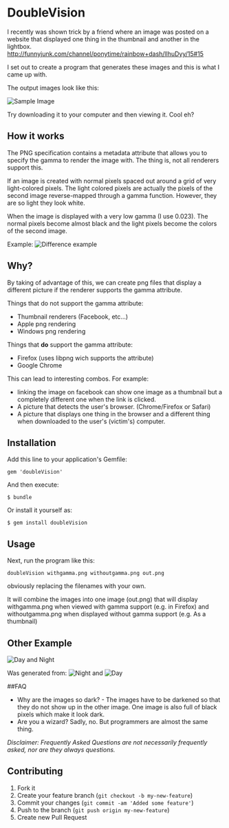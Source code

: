 # DoubleVision

I recently was shown trick by a friend where an image was posted on a website
that displayed one thing in the thumbnail and another in the lightbox.
http://funnyjunk.com/channel/ponytime/rainbow+dash/llhuDyy/15#15

I set out to create a program that generates these images and this is what I came up with.

The output images look like this:

![Sample Image](https://raw.githubusercontent.com/trishume/doubleVision/master/examples/testout.png)

Try downloading it to your computer and then viewing it. Cool eh?

## How it works
The PNG specification contains a metadata attribute that allows you to specify the gamma to render the image with. The thing is, not all renderers support this.

If an image is created with normal pixels spaced out around a grid of very light-colored pixels.
The light colored pixels are actually the pixels of the second image reverse-mapped through a gamma function.
However, they are so light they look white.

When the image is displayed with a very low gamma (I use 0.023).
The normal pixels become almost black and the light pixels become the colors of the second image.

Example:
![Difference example](http://thume.ca/assets/postassets/doubleVision/difference.png)

## Why?
By taking of advantage of this, we can create png files that display a different picture if the renderer supports the gamma attribute.

Things that do not support the gamma attribute:

- Thumbnail renderers (Facebook, etc...)
- Apple png rendering
- Windows png rendering

Things that **do** support the gamma attribute:

- Firefox (uses libpng wich supports the attribute)
- Google Chrome

This can lead to interesting combos.
For example:

- linking the image on facebook can show one image as a thumbnail but a completely different one when the link is clicked.
- A picture that detects the user's browser. (Chrome/Firefox or Safari)
- A picture that displays one thing in the browser and a different thing when downloaded to the user's (victim's) computer.

## Installation

Add this line to your application's Gemfile:

    gem 'doubleVision'

And then execute:

    $ bundle

Or install it yourself as:

    $ gem install doubleVision

## Usage

Next, run the program like this:

	doubleVision withgamma.png withoutgamma.png out.png

obviously replacing the filenames with your own.

It will combine the images into one image (out.png) that will display
withgamma.png when viewed with gamma support (e.g. in Firefox)
and withoutgamma.png when displayed without gamma support (e.g. As a thumbnail)

## Other Example

![Day and Night](//raw.githubusercontent.com/trishume/doubleVision/master/examples/DayNight.png)

Was generated from:
![Night](//raw.githubusercontent.com/trishume/doubleVision/master/examples/Night.png)
and
![Day](//raw.githubusercontent.com/trishume/doubleVision/master/examples/Day.png)

##FAQ

- Why are the images so dark? -
	The images have to be darkened so that they do not show up in the other image.
	One image is also full of black pixels which make it look dark.
- Are you a wizard?
	Sadly, no. But programmers are almost the same thing.

*Disclaimer: Frequently Asked Questions are not necessarily frequently asked, nor are they always questions.*

## Contributing

1. Fork it
2. Create your feature branch (`git checkout -b my-new-feature`)
3. Commit your changes (`git commit -am 'Added some feature'`)
4. Push to the branch (`git push origin my-new-feature`)
5. Create new Pull Request
